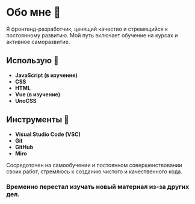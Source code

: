 # Обо мне 🚀
Я фронтенд-разработчик, ценящий качество и стремящийся к постоянному развитию. Мой путь включает обучение на курсах и активное саморазвитие.

## Использую 🔗
- **JavaScript (в изучение)**
- **CSS**
- **HTML**
- **Vue (в изучение)**
- **UnoCSS**

## Инструменты 🔧
- **Visual Studio Code (VSC)**
- **Git**
- **GitHub**
- **Miro**

Сосредоточен на самообучении и постоянном совершенствовании своих работ, стремлюсь к созданию чистого и качественного кода.

### Временно перестал изучать новый материал из-за других дел.
